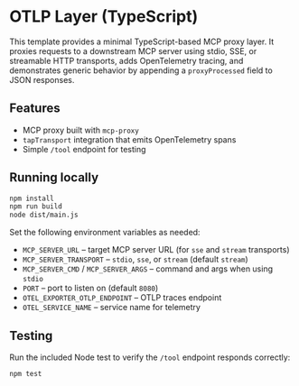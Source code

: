 # OTLP Layer (TypeScript)

This template provides a minimal TypeScript-based MCP proxy layer. It proxies requests to a downstream MCP server using stdio, SSE, or streamable HTTP transports, adds OpenTelemetry tracing, and demonstrates generic behavior by appending a `proxyProcessed` field to JSON responses.

## Features
- MCP proxy built with `mcp-proxy`
- `tapTransport` integration that emits OpenTelemetry spans
- Simple `/tool` endpoint for testing

## Running locally
```bash
npm install
npm run build
node dist/main.js
```
Set the following environment variables as needed:
- `MCP_SERVER_URL` – target MCP server URL (for `sse` and `stream` transports)
- `MCP_SERVER_TRANSPORT` – `stdio`, `sse`, or `stream` (default `stream`)
- `MCP_SERVER_CMD` / `MCP_SERVER_ARGS` – command and args when using `stdio`
- `PORT` – port to listen on (default `8080`)
- `OTEL_EXPORTER_OTLP_ENDPOINT` – OTLP traces endpoint
- `OTEL_SERVICE_NAME` – service name for telemetry

## Testing

Run the included Node test to verify the `/tool` endpoint responds correctly:

```bash
npm test
```
